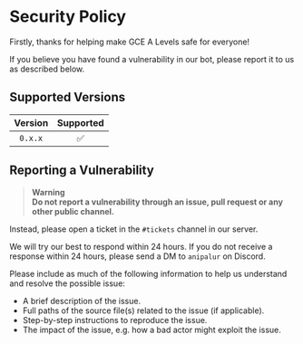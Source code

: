 # Security Policy

Firstly, thanks for helping make GCE A Levels safe for everyone!

If you believe you have found a vulnerability in our bot, please report it to us as described below.

## Supported Versions

| Version | Supported          |
| :-----: | :----------------: |
| `0.x.x` | :white_check_mark: |

## Reporting a Vulnerability

> **Warning**  
> **Do not report a vulnerability through an issue, pull request or any other public channel.**

Instead, please open a ticket in the `#tickets` channel in our server.

We will try our best to respond within 24 hours. If you do not receive a response within 24 hours, please send a DM to `anipalur` on Discord.

Please include as much of the following information to help us understand and resolve the possible issue:

- A brief description of the issue.
- Full paths of the source file(s) related to the issue (if applicable).
- Step-by-step instructions to reproduce the issue.
- The impact of the issue, e.g. how a bad actor might exploit the issue.
